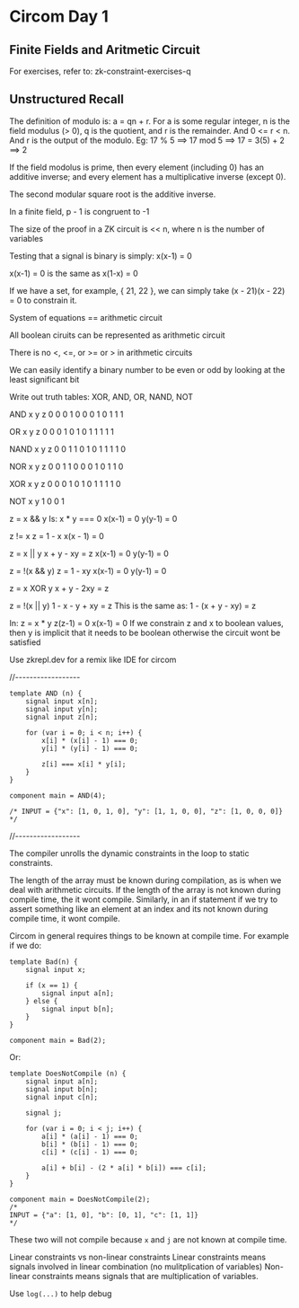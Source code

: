 # Circom Day 1 

## Finite Fields and Aritmetic Circuit

For exercises, refer to: zk-constraint-exercises-q

## Unstructured Recall

The definition of modulo is: a = qn + r. For a is some regular integer, n is the field modulus (> 0),
q is the quotient, and r is the remainder. And 0 <= r < n. And r is the output of the modulo.
Eg: 17 % 5 ==> 17 mod 5 ==> 17 = 3(5) + 2 ==> 2


If the field modolus is prime, then every element (including 0) has an additive inverse; and every element has a multiplicative inverse (except 0).

The second modular square root is the additive inverse.

In a finite field, p - 1 is congruent to -1

The size of the proof in a ZK circuit is << n, where n is the number of variables

Testing that a signal is binary is simply: x(x-1) = 0

x(x-1) = 0 is the same as x(1-x) = 0

If we have a set, for example, { 21, 22 }, we can simply take (x - 21)(x - 22) = 0 to constrain it.

System of equations == arithmetic circuit

All boolean ciruits can be represented as arithmetic circuit

There is no <, <=, or >= or > in arithmetic circuits

We can easily identify a binary number to be even or odd by looking at the least significant bit

Write out truth tables: XOR, AND, OR, NAND, NOT

AND
x y z
0 0 0
1 0 0
0 1 0
1 1 1

OR
x y z
0 0 0
1 0 1
0 1 1
1 1 1

NAND
x y z
0 0 1
1 0 1
0 1 1
1 1 0

NOR
x y z
0 0 1
1 0 0
0 1 0
1 1 0

XOR
x y z
0 0 0
1 0 1
0 1 1
1 1 0

NOT
x y
1 0
0 1

z = x && y
Is:
x * y === 0
x(x-1) = 0
y(y-1) = 0

z != x
z = 1 - x
x(x - 1) = 0

z = x || y
x + y - xy = z
x(x-1) = 0
y(y-1) = 0

z = !(x && y)
z = 1 - xy
x(x-1) = 0
y(y-1) = 0

z = x XOR y
x + y - 2xy = z

z = !(x || y)
1 - x - y + xy = z
This is the same as: 1 - (x + y - xy) = z

In: z = x * y
z(z-1) = 0
x(x-1) = 0
If we constrain z and x to boolean values, then y is implicit that it needs to be boolean
otherwise the circuit wont be satisfied

Use zkrepl.dev for a remix like IDE for circom

//------------------
```circom
template AND (n) {
    signal input x[n];
    signal input y[n];
    signal input z[n];

    for (var i = 0; i < n; i++) {
        x[i] * (x[i] - 1) === 0;
        y[i] * (y[i] - 1) === 0;
        
        z[i] === x[i] * y[i];
    }
}

component main = AND(4);

/* INPUT = {"x": [1, 0, 1, 0], "y": [1, 1, 0, 0], "z": [1, 0, 0, 0]}
*/
```
//------------------

The compiler unrolls the dynamic constraints in the loop to static constraints.

The length of the array must be known during compilation, as is when we deal with arithmetic circuits.
If the length of the array is not known during compile time, the it wont compile.
Similarly, in an if statement if we try to assert something like an element at an index
and its not known during compile time, it wont compile.

Circom in general requires things to be known at compile time. For example if we do:
```circom
template Bad(n) {
    signal input x;

    if (x == 1) {
        signal input a[n];
    } else {
        signal input b[n];
    }
}

component main = Bad(2);
```

Or:

```
template DoesNotCompile (n) {
    signal input a[n];
    signal input b[n];
    signal input c[n];

    signal j;

    for (var i = 0; i < j; i++) {
        a[i] * (a[i] - 1) === 0;
        b[i] * (b[i] - 1) === 0;
        c[i] * (c[i] - 1) === 0;

        a[i] + b[i] - (2 * a[i] * b[i]) === c[i];
    }
}

component main = DoesNotCompile(2);
/*
INPUT = {"a": [1, 0], "b": [0, 1], "c": [1, 1]}
*/
```

These two will not compile because `x` and `j` are not known at compile time.

Linear constraints vs non-linear constraints
Linear constraints means signals involved in linear combination (no mulitplication of variables)
Non-linear constraints means signals that are multiplication of variables.

Use `log(...)` to help debug